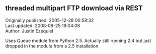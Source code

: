 ## threaded multipart FTP download via REST  
Originally published: 2005-12-28 00:58:32  
Last updated: 2008-09-25 19:04:08  
Author: Justin Ezequiel  
  
Uses Queue module from Python 2.5.
Actually still running 2.4 but just dropped in the module from a 2.5 installation.